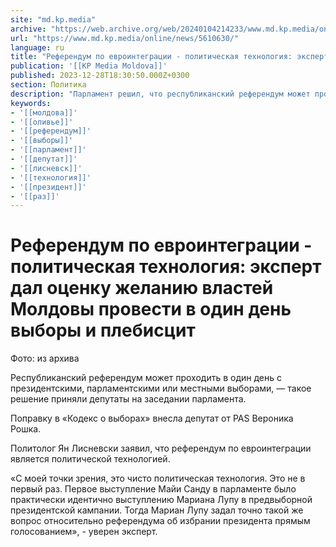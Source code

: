 ```yaml
---
site: "md.kp.media"
archive: "https://web.archive.org/web/20240104214233/www.md.kp.media/online/news/5610630/"
url: "https://www.md.kp.media/online/news/5610630/"
language: ru
title: "Референдум по евроинтеграции - политическая технология: эксперт дал оценку желанию властей Молдовы провести в один день выборы и плебисцит"
publication: '[[KP Media Moldova]]'
published: 2023-12-28T18:30:50.000Z+0300
section: Политика
description: "Парламент решил, что республиканский референдум может проходить в один день с выборами"
keywords:
- '[[молдова]]'
- '[[оливье]]'
- '[[референдум]]'
- '[[выборы]]'
- '[[парламент]]'
- '[[депутат]]'
- '[[лисневск]]'
- '[[технология]]'
- '[[президент]]'
- '[[раз]]'
---
```


# Референдум по евроинтеграции - политическая технология: эксперт дал оценку желанию властей Молдовы провести в один день выборы и плебисцит

Фото: из архива

Республиканский референдум может проходить в один день с президентскими, парламентскими или местными выборами, — такое решение приняли депутаты на заседании парламента.

Поправку в «Кодекс о выборах» внесла депутат от PAS Вероника Рошка.

Политолог Ян Лисневски заявил, что референдум по евроинтеграции является политической технологией.

«С моей точки зрения, это чисто политическая технология. Это не в первый раз. Первое выступление Майи Санду в парламенте было практически идентично выступлению Мариана Лупу в предвыборной президентской кампании. Тогда Мариан Лупу задал точно такой же вопрос относительно референдума об избрании президента прямым голосованием», - уверен эксперт.